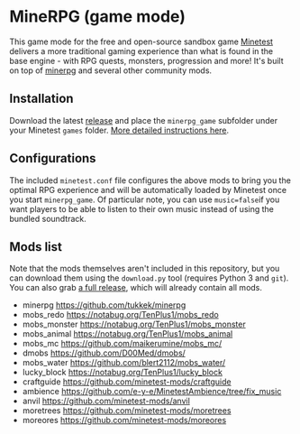 # MineRPG (game mode)

This game mode for the free and open-source sandbox game [Minetest](http://minetest.net/) delivers a more traditional gaming experience than what is found in the base engine - with RPG quests, monsters, progression and more! It's built on top of [minerpg](https://github.com/tukkek/minerpg) and several other community mods.

## Installation

Download the latest [release](https://github.com/tukkek/minerpg_game/releases) and place the `minerpg_game` subfolder under your Minetest `games` folder. [More detailed instructions here](https://wiki.minetest.net/Game#Installing_games).

## Configurations

The included `minetest.conf` file configures the above mods to bring you the optimal RPG experience and will be automatically loaded by Minetest once you start `minerpg_game`. Of particular note, you can use `music=false`if you want players to be able to listen to their own music instead of using the bundled soundtrack.

## Mods list

Note that the mods themselves aren't included in this repository, but you can download them using the `download.py` tool (requires Python 3 and `git`). You can also grab [a full release](https://github.com/tukkek/minerpg_game/releases), which will already contain all mods.

* minerpg https://github.com/tukkek/minerpg
* mobs_redo https://notabug.org/TenPlus1/mobs_redo
* mobs_monster https://notabug.org/TenPlus1/mobs_monster
* mobs_animal https://notabug.org/TenPlus1/mobs_animal
* mobs_mc https://github.com/maikerumine/mobs_mc/
* dmobs https://github.com/D00Med/dmobs/
* mobs_water https://github.com/blert2112/mobs_water/
* lucky_block https://notabug.org/TenPlus1/lucky_block
* craftguide https://github.com/minetest-mods/craftguide
* ambience https://github.com/e-y-e/MinetestAmbience/tree/fix_music
* anvil https://github.com/minetest-mods/anvil
* moretrees https://github.com/minetest-mods/moretrees
* moreores https://github.com/minetest-mods/moreores

